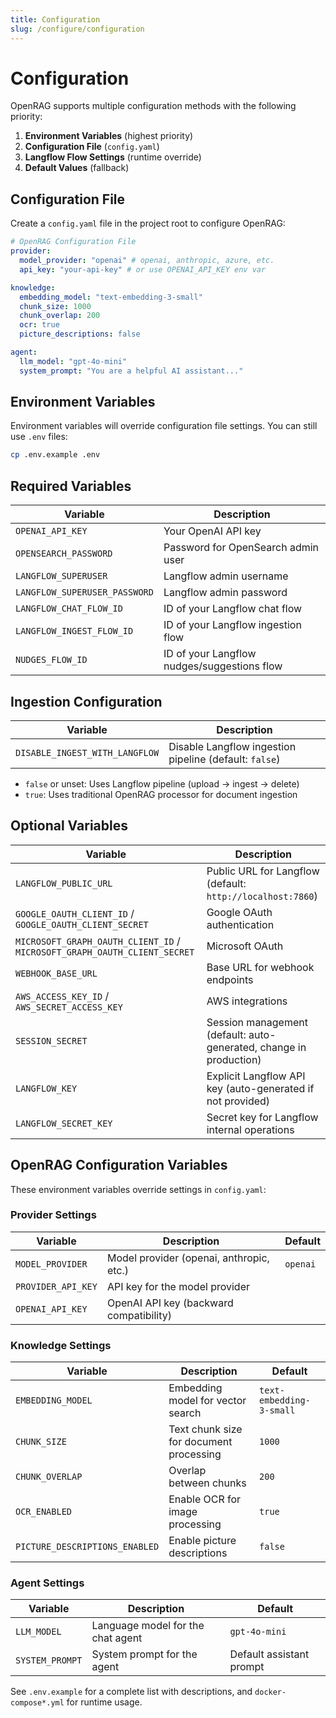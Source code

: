 ```yaml
---
title: Configuration
slug: /configure/configuration
---
```


# Configuration

OpenRAG supports multiple configuration methods with the following priority:

1. **Environment Variables** (highest priority)
2. **Configuration File** (`config.yaml`)
3. **Langflow Flow Settings** (runtime override)
4. **Default Values** (fallback)

## Configuration File

Create a `config.yaml` file in the project root to configure OpenRAG:

```yaml
# OpenRAG Configuration File
provider:
  model_provider: "openai" # openai, anthropic, azure, etc.
  api_key: "your-api-key" # or use OPENAI_API_KEY env var

knowledge:
  embedding_model: "text-embedding-3-small"
  chunk_size: 1000
  chunk_overlap: 200
  ocr: true
  picture_descriptions: false

agent:
  llm_model: "gpt-4o-mini"
  system_prompt: "You are a helpful AI assistant..."
```

## Environment Variables

Environment variables will override configuration file settings. You can still use `.env` files:

```bash
cp .env.example .env
```

## Required Variables

| Variable                      | Description                                 |
| ----------------------------- | ------------------------------------------- |
| `OPENAI_API_KEY`              | Your OpenAI API key                         |
| `OPENSEARCH_PASSWORD`         | Password for OpenSearch admin user          |
| `LANGFLOW_SUPERUSER`          | Langflow admin username                     |
| `LANGFLOW_SUPERUSER_PASSWORD` | Langflow admin password                     |
| `LANGFLOW_CHAT_FLOW_ID`       | ID of your Langflow chat flow               |
| `LANGFLOW_INGEST_FLOW_ID`     | ID of your Langflow ingestion flow          |
| `NUDGES_FLOW_ID`              | ID of your Langflow nudges/suggestions flow |

## Ingestion Configuration

| Variable                       | Description                                            |
| ------------------------------ | ------------------------------------------------------ |
| `DISABLE_INGEST_WITH_LANGFLOW` | Disable Langflow ingestion pipeline (default: `false`) |

- `false` or unset: Uses Langflow pipeline (upload → ingest → delete)
- `true`: Uses traditional OpenRAG processor for document ingestion

## Optional Variables

| Variable                                                                  | Description                                                        |
| ------------------------------------------------------------------------- | ------------------------------------------------------------------ |
| `LANGFLOW_PUBLIC_URL`                                                     | Public URL for Langflow (default: `http://localhost:7860`)         |
| `GOOGLE_OAUTH_CLIENT_ID` / `GOOGLE_OAUTH_CLIENT_SECRET`                   | Google OAuth authentication                                        |
| `MICROSOFT_GRAPH_OAUTH_CLIENT_ID` / `MICROSOFT_GRAPH_OAUTH_CLIENT_SECRET` | Microsoft OAuth                                                    |
| `WEBHOOK_BASE_URL`                                                        | Base URL for webhook endpoints                                     |
| `AWS_ACCESS_KEY_ID` / `AWS_SECRET_ACCESS_KEY`                             | AWS integrations                                                   |
| `SESSION_SECRET`                                                          | Session management (default: auto-generated, change in production) |
| `LANGFLOW_KEY`                                                            | Explicit Langflow API key (auto-generated if not provided)         |
| `LANGFLOW_SECRET_KEY`                                                     | Secret key for Langflow internal operations                        |

## OpenRAG Configuration Variables

These environment variables override settings in `config.yaml`:

### Provider Settings

| Variable           | Description                              | Default  |
| ------------------ | ---------------------------------------- | -------- |
| `MODEL_PROVIDER`   | Model provider (openai, anthropic, etc.) | `openai` |
| `PROVIDER_API_KEY` | API key for the model provider           |          |
| `OPENAI_API_KEY`   | OpenAI API key (backward compatibility)  |          |

### Knowledge Settings

| Variable                       | Description                             | Default                  |
| ------------------------------ | --------------------------------------- | ------------------------ |
| `EMBEDDING_MODEL`              | Embedding model for vector search       | `text-embedding-3-small` |
| `CHUNK_SIZE`                   | Text chunk size for document processing | `1000`                   |
| `CHUNK_OVERLAP`                | Overlap between chunks                  | `200`                    |
| `OCR_ENABLED`                  | Enable OCR for image processing         | `true`                   |
| `PICTURE_DESCRIPTIONS_ENABLED` | Enable picture descriptions             | `false`                  |

### Agent Settings

| Variable        | Description                       | Default                  |
| --------------- | --------------------------------- | ------------------------ |
| `LLM_MODEL`     | Language model for the chat agent | `gpt-4o-mini`            |
| `SYSTEM_PROMPT` | System prompt for the agent       | Default assistant prompt |

See `.env.example` for a complete list with descriptions, and `docker-compose*.yml` for runtime usage.
